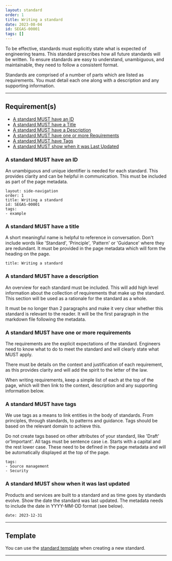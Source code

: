 ```yaml
---
layout: standard
order: 1
title: Writing a standard
date: 2023-08-04
id: SEGAS-00001
tags: []
---
```


To be effective, standards must explicitly state what is expected of engineering teams. This standard prescribes how all future standards will be written. To ensure standards are easy to understand, unambiguous, and maintainable, they need to follow a consistent format.

Standards are comprised of a number of parts which are listed as requirements.
You must detail each one along with a description and any supporting
information.

---

## Requirement(s)

- [A standard MUST have an ID](#a-standard-must-have-an-id)
- [A standard MUST have a Title](#a-standard-must-have-a-title)
- [A standard MUST have a Description](#a-standard-must-have-a-description)
- [A standard MUST have one or more Requirements](#a-standard-must-have-one-or-more-requirements)
- [A standard MUST have Tags](#a-standard-must-have-tags)
- [A standard MUST show when it was Last Updated](#a-standard-must-show-when-it-was-last-updated)

### A standard MUST have an ID

An unambiguous and unique identifier is needed for each standard. This provides clarity and can be helpful in communication. This must be included as part of the page metadata.

```
layout: side-navigation
order: 1
title: Writing a standard
id: SEGAS-00001
tags:
- example
```

### A standard MUST have a title

A short meaningful name is helpful to reference in conversation. Don't include words like 'Standard', 'Principle', 'Pattern' or 'Guidance' where they are redundant. It must be provided in the page metadata which will form the heading on the page.

```
title: Writing a standard
```

### A standard MUST have a description

An overview for each standard must be included.  This will add high level information about the collection of requirements that make up the standard. This section will be used as a rationale for the standard as a whole.

It must be no longer than 2 paragraphs and make it very clear whether this standard is relevant to the reader. It will be the first paragraph in the markdown file following the metadata.

### A standard MUST have one or more requirements

The requirements are the explicit expectations of the standard. Engineers need to know what to do to meet the standard and will clearly state what MUST apply.

There must be details on the context and justification of each requirement, as this provides clarity and will add the spirit to the letter of the law.

When writing requirements, keep a simple list of each at the top of the page, which will then link to the context, description and any supporting information below.

### A standard MUST have tags

We use tags as a means to link entities in the body of standards. From principles, through standards, to patterns and guidance. Tags should be based on the relevant domain to achieve this.

Do not create tags based on other attributes of your standard, like 'Draft' or'Important'.  All tags must be sentence case i.e. Starts with a capital and the rest lower case. These need to be defined in the page metadata and will be automatically displayed at the top of the page.

```
tags:
- Source management
- Security
```

### A standard MUST show when it was last updated

Products and services are built to a standard and as time goes by standards evolve. Show the date the standard was last updated. The metadata needs to include the date in YYYY-MM-DD format (see below).

```
date: 2023-12-31
```
---

## Template

You can use the [standard template](https://github.com/HO-CTO/engineering-guidance-and-standards/blob/main/docs/standards/standard.template.md) when creating a new standard.

---

